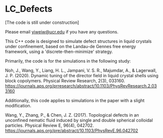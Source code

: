 # LC_Defects

[The code is still under construction]

Please email yiweiw@ucr.edu if you have any questions.

This C++ code is designed to simulate defect structures in liquid crystals under confinement, based on the Landau-de Gennes free energy framework, using a 'discrete-then-minimize' strategy.

Primarily, the code is for the simulations in the following study:

Noh, J., Wang, Y., Liang, H. L., Jampani, V. S. R., Majumdar, A., & Lagerwall, J. P. (2020). Dynamic tuning of the director field in liquid crystal shells using block copolymers. Physical Review Research, 2(3), 033160. https://journals.aps.org/prresearch/abstract/10.1103/PhysRevResearch.2.033160

Additionally, this code applies to simulations in the paper with a slight modification.

Wang, Y., Zhang, P., & Chen, J. Z. (2017). Topological defects in an unconfined nematic fluid induced by single and double spherical colloidal particles. Physical Review E, 96(4), 042702. https://journals.aps.org/pre/abstract/10.1103/PhysRevE.96.042702





